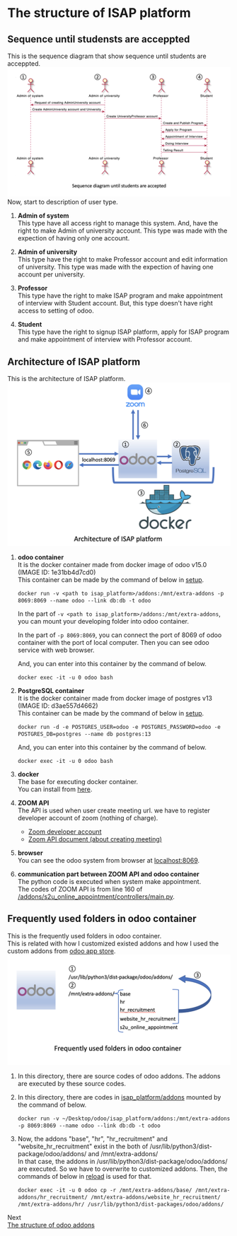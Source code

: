 [odoo_app_store]: https://apps.odoo.com/apps
[setup]: ../setup
[web_of_docker]: docker.com/products/docker-desktop
[zoom_developer]: https://developers.zoom.us/
[zoom_api_document]: https://marketplace.zoom.us/docs/api-reference/zoom-api/meetings/meetingcreate

# The structure of ISAP platform

## Sequence until studensts are acceppted
This is the sequence diagram that show sequence until students are acceppted.  
<img src="images/sequence_pre_exchange.png" />  
Now, start to description of user type.  

1. **Admin of system**  
    This type have all access right to manage this system. And, have the right to make Admin of university account. This type was made with the expection of having only one account.

1. **Admin of university**  
   This type have the right to make Professor account and edit information of university. This type was made with the expection of having one account per university.

1. **Professor**  
   This type have the right to make ISAP program and make appointment of interview with Student account. But, this type doesn't have right access to setting of odoo.

1. **Student**  
   This type have the right to signup ISAP platform, apply for ISAP program and make appointment of interview with Professor account.


## Architecture of ISAP platform
This is the architecture of ISAP platform.
<img src="images/architecture_of_platform.png" />  

1. **odoo container**  
   It is the docker container made from docker image of odoo v15.0 (IMAGE ID: 1e31bb4d7cd0)  
   This container can be made by the command of below in [setup][setup].
   ```
   docker run -v <path to isap_platform>/addons:/mnt/extra-addons -p 8069:8069 --name odoo --link db:db -t odoo
   ```  
   In the part of `-v <path to isap_platform>/addons:/mnt/extra-addons`, you can mount your developing folder into odoo container.

   In the part of `-p 8069:8069`, you can connect the port of 8069 of odoo container with the port of local computer. Then you can see odoo service with web browser.

   And, you can enter into this container by the command of below.  
   ```
   docker exec -it -u 0 odoo bash
   ```

1. **PostgreSQL container**  
   It is the docker container made from docker image of postgres v13 (IMAGE ID: d3ae557d4662)  
   This container can be made by the command of below in [setup][setup].
   ```
   docker run -d -e POSTGRES_USER=odoo -e POSTGRES_PASSWORD=odoo -e POSTGRES_DB=postgres --name db postgres:13
   ```

   And, you can enter into this container by the command of below.  
   ```
   docker exec -it -u 0 odoo bash
   ```

1. **docker**  
   The base for executing docker container.  
   You can install from [here][web_of_docker].  

1. **ZOOM API**  
   The API is used when user create meeting url. we have to register developer account of zoom (nothing of charge).  
   - [Zoom developer account][zoom_developer]
   - [Zoom API document (about creating meeting)][zoom_api_document]

1. **browser**  
   You can see the odoo system from browser at [localhost:8069](http://localhost:8069).

1. **communication part between ZOOM API and odoo container**  
   The python code is executed when system make appointment.  
   The codes of ZOOM API is from line 160 of [/addons/s2u_online_appointment/controllers/main.py](../addons/s2u_online_appointment/controllers/main.py).


## Frequently used folders in odoo container
This is the frequently used folders in odoo container.  
This is related with how I customized existed addons and how I used the custom addons from [odoo app store][odoo_app_store].  
<img src="images/detail_of_odoo_container.png" />  

1. In this directory, there are source codes of odoo addons. The addons are executed by these source codes.

1. In this directory, there are codes in [isap_platform/addons](../addons) mounted by the command of below.
   ```
   docker run -v ~/Desktop/odoo/isap_platform/addons:/mnt/extra-addons -p 8069:8069 --name odoo --link db:db -t odoo
   ```

1. Now, the addons "base", "hr", "hr_recruitment" and "website_hr_recruitment" exist in the both of /usr/lib/python3/dist-package/odoo/addons/ and /mnt/extra-addons/  
   In that case, the addons in /usr/lib/python3/dist-package/odoo/addons/ are executed. So we have to overwrite to customized addons.
   Then, the commands of below in [reload](../reload) is used for that.
   ```
   docker exec -it -u 0 odoo cp -r /mnt/extra-addons/base/ /mnt/extra-addons/hr_recruitment/ /mnt/extra-addons/website_hr_recruitment/ /mnt/extra-addons/hr/ /usr/lib/python3/dist-packages/odoo/addons/
   ```  


Next  
[The structure of odoo addons](theStructureOfOdooAddons.md)  
